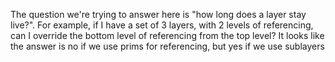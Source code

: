 The question we're trying to answer here is "how long does a layer stay live?".
For example, if I have a set of 3 layers, with 2 levels of referencing, can I override the bottom level of referencing from the top level? 
It looks like the answer is no if we use prims for referencing, but yes if we use sublayers